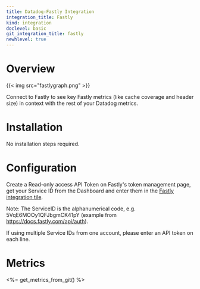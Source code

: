 ```yaml
---
title: Datadog-Fastly Integration
integration_title: Fastly
kind: integration
doclevel: basic
git_integration_title: fastly
newhlevel: true
---
```

# Overview

{{< img src="fastlygraph.png" >}}

Connect to Fastly to see key Fastly metrics (like cache coverage and header size) in context with the rest of your Datadog metrics.

# Installation

No installation steps required.

# Configuration

Create a Read-only access API Token on Fastly's token management page, get your Service ID from the Dashboard and enter them in the [Fastly integration tile](https://app.datadoghq.com/account/settings#integrations/fastly).

Note: The ServiceID is the alphanumerical code, e.g. 5VqE6MOOy1QFJbgmCK41pY (example from https://docs.fastly.com/api/auth).

If using multiple Service IDs from one account, please enter an API token on each line.

# Metrics

<%= get_metrics_from_git() %>
